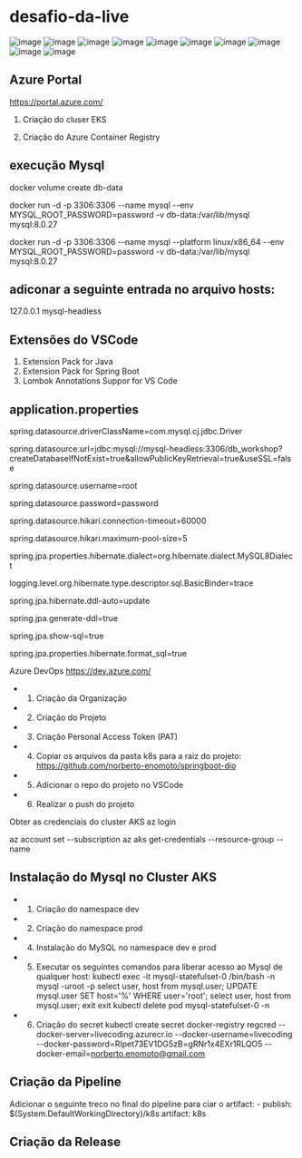 # desafio-da-live

![image](https://user-images.githubusercontent.com/52088444/160458826-a312a91e-39c1-4e0b-b97f-e5338782b402.png)
![image](https://user-images.githubusercontent.com/52088444/160458883-16edf75e-bd05-4deb-a9ff-bcb1645fbf7a.png)
![image](https://user-images.githubusercontent.com/52088444/160458921-b981813e-0d3f-4843-a64d-e02623b6478a.png)
![image](https://user-images.githubusercontent.com/52088444/160458952-63691d5a-3df3-4959-b3db-c00a074cd96d.png)
![image](https://user-images.githubusercontent.com/52088444/160458985-1bcf26c5-d90a-40cb-8794-c00129fe3f4e.png)
![image](https://user-images.githubusercontent.com/52088444/160459028-6b1265a7-9e7f-49cd-83f9-6032020f0c5d.png)
![image](https://user-images.githubusercontent.com/52088444/160459067-30583488-e21d-45b3-a61f-e0dc34716ec0.png)
![image](https://user-images.githubusercontent.com/52088444/160459133-aa01888a-d741-45f7-af4c-d3925003c250.png)
![image](https://user-images.githubusercontent.com/52088444/160459209-e530b02e-b925-4f2a-918e-13af045130e0.png)
![image](https://user-images.githubusercontent.com/52088444/160459256-8009f92e-2d12-48b4-8164-6cba1aa7d186.png)

## Azure Portal

https://portal.azure.com/

1. Criação do cluser EKS

2. Criação do Azure Container Registry


##  execução Mysql

docker volume create db-data

docker run -d -p 3306:3306 --name mysql --env MYSQL_ROOT_PASSWORD=password -v db-data:/var/lib/mysql mysql:8.0.27

docker run -d -p 3306:3306 --name mysql --platform linux/x86_64 --env MYSQL_ROOT_PASSWORD=password -v db-data:/var/lib/mysql mysql:8.0.27


##  adiconar a seguinte entrada no arquivo hosts: 
127.0.0.1    mysql-headless   

## Extensões do VSCode
1. Extension Pack for Java
2. Extension Pack for Spring Boot
3. Lombok Annotations Suppor for VS Code


## application.properties

spring.datasource.driverClassName=com.mysql.cj.jdbc.Driver

spring.datasource.url=jdbc:mysql://mysql-headless:3306/db_workshop?createDatabaseIfNotExist=true&allowPublicKeyRetrieval=true&useSSL=false

spring.datasource.username=root

spring.datasource.password=password

spring.datasource.hikari.connection-timeout=60000

spring.datasource.hikari.maximum-pool-size=5

spring.jpa.properties.hibernate.dialect=org.hibernate.dialect.MySQL8Dialect

logging.level.org.hibernate.type.descriptor.sql.BasicBinder=trace

spring.jpa.hibernate.ddl-auto=update

spring.jpa.generate-ddl=true

spring.jpa.show-sql=true

spring.jpa.properties.hibernate.format_sql=true


Azure DevOps
https://dev.azure.com/

 - 1. Criação da Organização
 - 2. Criação do Projeto
 - 3. Criação Personal Access Token (PAT)
 - 4. Copiar os arquivos da pasta k8s para a raiz do projeto: https://github.com/norberto-enomoto/springboot-dio
 - 5. Adicionar o repo do projeto no VSCode
 - 6. Realizar o push do projeto

Obter as credenciais do cluster AKS
az login 

az account set --subscription <subscription>
az aks get-credentials --resource-group <resource-group> --name <cluster-name>

## Instalação do Mysql no Cluster AKS
 - 1. Criação do namespace dev
 - 2. Criação do namespace prod
 - 4. Instalação do MySQL no namespace dev e prod

 - 5. Executar os seguintes comandos para liberar acesso ao Mysql de qualquer host:
    kubectl exec -it mysql-statefulset-0 /bin/bash -n <namespace>
    mysql -uroot -p
    select user, host from mysql.user;
    UPDATE mysql.user SET host='%' WHERE user='root';
    select user, host from mysql.user;
    exit
    exit
    kubectl delete pod mysql-statefulset-0 -n <namespace>
    
 - 6. Criação do secret
		kubectl create secret docker-registry regcred --docker-server=livecoding.azurecr.io --docker-username=livecoding --docker-password=RIpet73EV1DG5zB=gRNr1x4EXr1RLQO5 --docker-email=norberto.enomoto@gmail.com
    
## Criação da Pipeline
  Adicionar o seguinte treco no final do pipeline para ciar o artifact:
      - publish: $(System.DefaultWorkingDirectory)/k8s
      artifact: k8s
      
## Criação da Release

